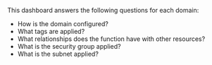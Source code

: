 This dashboard answers the following questions for each domain:

- How is the domain configured?
- What tags are applied?
- What relationships does the function have with other resources?
- What is the security group applied?
- What is the subnet applied?
